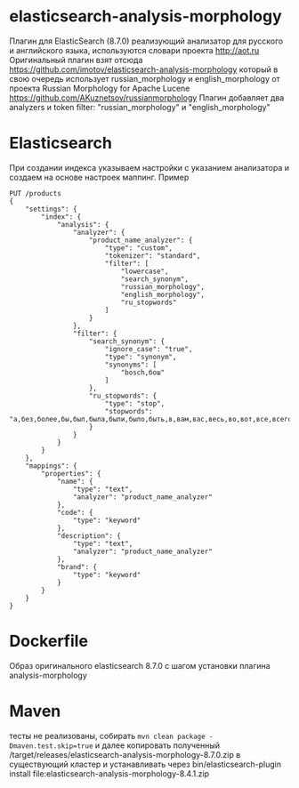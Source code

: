 # elasticsearch-analysis-morphology
Плагин для ElasticSearch (8.7.0) реализующий анализатор для русского и английского языка, используются словари проекта http://aot.ru
Оригинальный плагин взят отсюда https://github.com/imotov/elasticsearch-analysis-morphology который в свою очередь использует
russian_morphology и english_morphology от проекта Russian Morphology for Apache Lucene https://github.com/AKuznetsov/russianmorphology
Плагин добавляет два analyzers и token filter: "russian_morphology" и "english_morphology"

# Elasticsearch

При создании индекса указываем настройки с указанием анализатора и создаем на основе настроек маппинг. 
Пример
```
PUT /products
{
    "settings": {
        "index": {
            "analysis": {
                "analyzer": {
                    "product_name_analyzer": {
                        "type": "custom",
                        "tokenizer": "standard",
                        "filter": [
                            "lowercase",
                            "search_synonym",
                            "russian_morphology",
                            "english_morphology",
                            "ru_stopwords"
                        ]
                    }
                },
                "filter": {
                    "search_synonym": {
                        "ignore_case": "true",
                        "type": "synonym",
                        "synonyms": [
                            "bosch,бош"
                        ]
                    },
                    "ru_stopwords": {
                        "type": "stop",
                        "stopwords": "а,без,более,бы,был,была,были,было,быть,в,вам,вас,весь,во,вот,все,всего,всех,вы,где,да,даже,для,до,его,ее,если,есть,еще,же,за,здесь,и,из,или,им,их,к,как,ко,когда,кто,ли,либо,мне,может,мы,на,надо,наш,не,него,нее,нет,ни,них,но,ну,о,об,однако,он,она,они,оно,от,очень,по,под,при,с,со,так,также,такой,там,те,тем,то,того,тоже,той,только,том,ты,у,уже,хотя,чего,чей,чем,что,чтобы,чье,чья,эта,эти,это,я,a,an,and,are,as,at,be,but,by,for,if,in,into,is,it,no,not,of,on,or,such,that,the,their,then,there,these,they,this,to,was,will,with"
                    }
                }
            }
        }
    },
    "mappings": {
        "properties": {
            "name": {
                "type": "text",
                "analyzer": "product_name_analyzer"
            },
            "code": {
                "type": "keyword"
            },
            "description": {
                "type": "text",
                "analyzer": "product_name_analyzer"
            },
            "brand": {
                "type": "keyword"
            }
        }
    }
}
```
# Dockerfile
Образ оригинального elasticsearch 8.7.0 с шагом установки плагина analysis-morphology

# Maven 
тесты не реализованы, собирать
```mvn clean package -Dmaven.test.skip=true```
и далее копировать полученный /target/releases/elasticsearch-analysis-morphology-8.7.0.zip в существующий кластер и устанавливать через bin/elasticsearch-plugin install file:elasticsearch-analysis-morphology-8.4.1.zip

